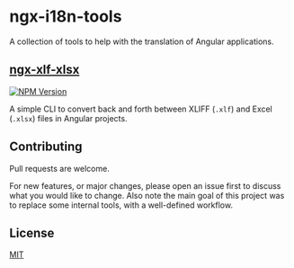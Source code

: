 # ngx-i18n-tools

A collection of tools to help with the translation of Angular applications.

## [ngx-xlf-xlsx](./ngx-xlf-xlsx/)

[![NPM Version](https://img.shields.io/npm/v/ngx-xlf-xlsx)](https://www.npmjs.com/package/ngx-xlf-xlsx)

A simple CLI to convert back and forth between XLIFF (`.xlf`) and Excel (`.xlsx`) files in Angular projects.

## Contributing

Pull requests are welcome.

For new features, or major changes,
please open an issue first to discuss what you would like to change.
Also note the main goal of this project was to replace some internal tools,
with a well-defined workflow.

## License

[MIT](./LICENSE)
